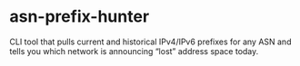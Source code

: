 # asn-prefix-hunter
CLI tool that pulls current and historical IPv4/IPv6 prefixes for any ASN and tells you which network is announcing “lost” address space today.

